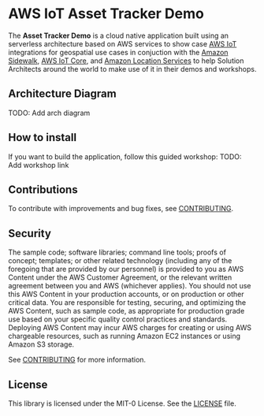 # AWS IoT Asset Tracker Demo

The **Asset Tracker Demo** is a cloud native application built using an serverless architecture based on AWS services to show case [AWS IoT](https://aws.amazon.com/iot/) integrations for geospatial use cases in conjuction with the [Amazon Sidewalk](https://www.amazon.com/Amazon-Sidewalk/), [AWS IoT Core](https://aws.amazon.com/iot-core/), and [Amazon Location Services](https://aws.amazon.com/location/) to help Solution Architects around the world to make use of it in their demos and workshops.

## Architecture Diagram

TODO: Add arch diagram

## How to install

If you want to build the application, follow this guided workshop: TODO: Add workshop link

## Contributions

To contribute with improvements and bug fixes, see [CONTRIBUTING](CONTRIBUTING.md).

## Security
The sample code; software libraries; command line tools; proofs of concept; templates; or other related technology (including any of the foregoing that are provided by our personnel) is provided to you as AWS Content under the AWS Customer Agreement, or the relevant written agreement between you and AWS (whichever applies). You should not use this AWS Content in your production accounts, or on production or other critical data. You are responsible for testing, securing, and optimizing the AWS Content, such as sample code, as appropriate for production grade use based on your specific quality control practices and standards. Deploying AWS Content may incur AWS charges for creating or using AWS chargeable resources, such as running Amazon EC2 instances or using Amazon S3 storage.

See [CONTRIBUTING](CONTRIBUTING.md#security-issue-notifications) for more information.

## License

This library is licensed under the MIT-0 License. See the [LICENSE](LICENSE) file.
